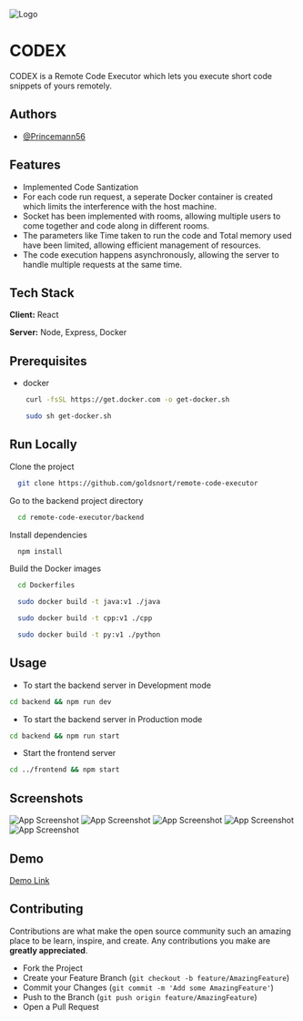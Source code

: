 
![Logo](https://i.ibb.co/mqLYrCr/Codex.png)


# CODEX

CODEX is a Remote Code Executor which lets you execute short code snippets of yours remotely.

## Authors

- [@Princemann56](https://github.com/Princemann56)



## Features

- Implemented Code Santization
- For each code run request, a seperate Docker container is created which limits the interference with the host machine.
- Socket has been implemented with rooms, allowing multiple users to come together and code along in different rooms.
- The parameters like Time taken to run the code and Total memory used have been limited, allowing efficient management of resources.
- The code execution happens asynchronously, allowing the server to handle multiple requests at the same time.


## Tech Stack

**Client:** React

**Server:** Node, Express, Docker


## Prerequisites

- docker

```bash
    curl -fsSL https://get.docker.com -o get-docker.sh
```

```bash
    sudo sh get-docker.sh
```

## Run Locally

Clone the project

```bash
  git clone https://github.com/goldsnort/remote-code-executor
```

Go to the backend project directory

```bash
  cd remote-code-executor/backend
```

Install dependencies

```bash
  npm install
```

Build the Docker images

```bash
  cd Dockerfiles
```

```bash
  sudo docker build -t java:v1 ./java 
```
```bash
  sudo docker build -t cpp:v1 ./cpp 
```
```bash
  sudo docker build -t py:v1 ./python 
```

## Usage

- To start the backend server in Development mode

```bash
cd backend && npm run dev
```

- To start the backend server in Production mode

```bash
cd backend && npm run start
```

- Start the frontend server

```bash
cd ../frontend && npm start
```

## Screenshots

![App Screenshot](https://i.ibb.co/tKt6RYB/Screenshot-from-2023-03-20-21-10-32.png)
![App Screenshot](https://i.ibb.co/Rgdyb7w/Screenshot-from-2023-03-20-22-45-39.png)
![App Screenshot](https://i.ibb.co/0KbTh6S/Screenshot-from-2023-03-20-22-47-05.png)
![App Screenshot](https://i.ibb.co/TM0h50s/Screenshot-from-2023-03-20-22-48-56.png)
![App Screenshot](https://i.ibb.co/d2vxwqJ/Screenshot-from-2023-03-20-22-49-11.png)



## Demo

[Demo Link](https://www.youtube.com/watch?v=TSeHKnyP0CI)

## Contributing

Contributions are what make the open source community such an amazing place to be learn, inspire, and create. Any contributions you make are **greatly appreciated**.

- Fork the Project
- Create your Feature Branch (`git checkout -b feature/AmazingFeature`)
- Commit your Changes (`git commit -m 'Add some AmazingFeature'`)
- Push to the Branch (`git push origin feature/AmazingFeature`)
- Open a Pull Request
